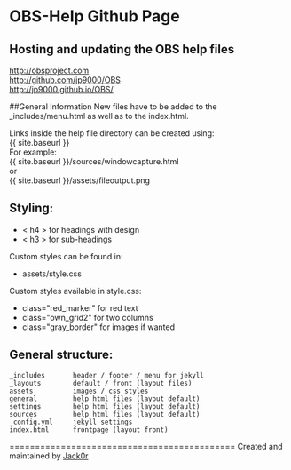 # OBS-Help Github Page

## Hosting and updating the OBS help files
http://obsproject.com  
http://github.com/jp9000/OBS  
http://jp9000.github.io/OBS/

##General Information
New files have to be added to the _includes/menu.html 
as well as to the index.html. 

Links inside the help file directory can be 
created using:  
{{ site.baseurl }}  
For example:  
{{ site.baseurl }}/sources/windowcapture.html  
or  
{{ site.baseurl }}/assets/fileoutput.png

## Styling:
* < h4 > for headings with design
* < h3 > for sub-headings

Custom styles can be found in: 
* assets/style.css

Custom styles available in style.css:
* class="red_marker" for red text
* class="own_grid2" for two columns
* class="gray_border" for images if wanted

## General structure:
```
_includes		header / footer / menu for jekyll
_layouts		default / front (layout files)
assets			images / css styles
general			help html files (layout default)
settings		help html files (layout default)
sources			help html files (layout default)
_config.yml		jekyll settings
index.html		frontpage (layout front)
```
============================================
Created and maintained by [Jack0r](http://www.jack0r.com)